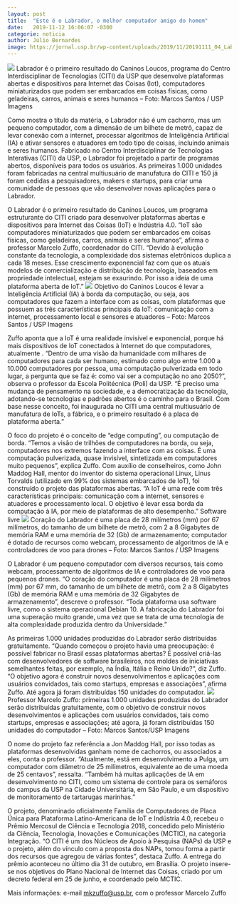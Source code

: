 ```yaml
---
layout: post
title:  "Este é o Labrador, o melhor computador amigo do homem"
date:   2019-11-12 16:06:07 -0300
categorie: noticia
author: Júlio Bernardes
image: https://jornal.usp.br/wp-content/uploads/2019/11/20191111_04_Labrador.jpg
---
```


![](https://jornal.usp.br/wp-content/uploads/2019/11/20191111_04_Labrador.jpg)
Labrador é o primeiro resultado do Caninos Loucos, programa do Centro Interdisciplinar de Tecnologias (CITI) da USP que desenvolve plataformas abertas e dispositivos para Internet das Coisas (Iot), computadores miniaturizados que podem ser embarcados em coisas físicas, como geladeiras, carros, animais e seres humanos – Foto: Marcos Santos / USP Imagens

Como mostra o título da matéria, o Labrador não é um cachorro, mas um pequeno computador, com a dimensão de um bilhete de metrô, capaz de levar conexão com a internet, processar algoritmos de Inteligência Artificial (IA) e ativar sensores e atuadores em todo tipo de coisas, incluindo animais e seres humanos. Fabricado no Centro Interdisciplinar de Tecnologias Interativas (CITI) da USP, o Labrador foi projetado a partir de programas abertos, disponíveis para todos os usuários. As primeiras 1.000 unidades foram fabricadas na central multiusuário de manufatura do CITI e 150 já foram cedidas a pesquisadores, makers e startups, para criar uma comunidade de pessoas que vão desenvolver novas aplicações para o Labrador.

O Labrador é o primeiro resultado do Caninos Loucos, um programa estruturante do CITI criado para desenvolver plataformas abertas e dispositivos para Internet das Coisas (IoT) e Indústria 4.0. “IoT são computadores miniaturizados que podem ser embarcados em coisas físicas, como geladeiras, carros, animais e seres humanos”, afirma o professor Marcelo Zuffo, coordenador do CITI. “Devido à evolução constante da tecnologia, a complexidade dos sistemas eletrônicos duplica a cada 18 meses. Esse crescimento exponencial faz com que os atuais modelos de comercialização e distribuição de tecnologia, baseados em propriedade intelectual, estejam se exaurindo. Por isso a ideia de uma plataforma aberta de IoT.”
![](https://jornal.usp.br/wp-content/uploads/2019/11/20191111_00_Labrador.jpg)
Objetivo do Caninos Loucos é levar a Inteligência Artificial (IA) à borda da computação, ou seja, aos computadores que fazem a interface com as coisas, com plataformas que possuem as três características principais da IoT: comunicação com a internet, processamento local e sensores e atuadores – Foto: Marcos Santos / USP Imagens

Zuffo aponta que a IoT é uma realidade invisível e exponencial, porque há mais dispositivos de IoT conectados à Internet do que computadores, atualmente . “Dentro de uma visão da humanidade com milhares de computadores para cada ser humano, estimado como algo entre 1.000 a 10.000 computadores por pessoa, uma computação pulverizada em todo lugar, a pergunta que se faz é: como vai ser a computação no ano 2050?”, observa o professor da Escola Politécnica (Poli) da USP. “É preciso uma mudança de pensamento na sociedade, e a democratização da tecnologia, adotando-se tecnologias e padrões abertos é o caminho para o Brasil. Com base nesse conceito, foi inaugurada no CITI uma central multiusuário de manufatura de IoTs, a fábrica, e o primeiro resultado é a placa de plataforma aberta.”

O foco do projeto é o conceito de “edge computing”, ou computação de borda. “Temos a visão de trilhões de computadores na borda, ou seja, computadores nos extremos fazendo a interface com as coisas. É uma computação pulverizada, quase invisível, sintetizada em computadores muito pequenos”, explica Zuffo. Com auxílio de conselheiros, como John Maddog Hall, mentor do inventor do sistema operacional Linux, Linus Torvalds (utilizado em 99% dos sistemas embarcados de IoT), foi construído o projeto das plataformas abertas. “A IoT é uma rede com três características principais: comunicação com a internet, sensores e atuadores e processamento local. O objetivo é levar essa borda da computação à IA, por meio de plataformas de alto desempenho.”
Software livre
![](https://jornal.usp.br/wp-content/uploads/2019/11/20191111_01_Labrador.jpg)
Coração do Labrador é uma placa de 28 milímetros (mm) por 67 milímetros, do tamanho de um bilhete de metrô, com 2 a 8 Gigabytes de memória RAM e uma memória de 32 (Gb) de armazenamento; computador é dotado de recursos como webcam, processamento de algoritmos de IA e controladores de voo para drones – Foto: Marcos Santos / USP Imagens

O Labrador é um pequeno computador com diversos recursos, tais como webcam, processamento de algoritmos de IA e controladores de voo para pequenos drones. “O coração do computador é uma placa de 28 milímetros (mm) por 67 mm, do tamanho de um bilhete de metrô, com 2 a 8 Gigabytes (Gb) de memória RAM e uma memória de 32 Gigabytes de armazenamento”, descreve o professor. “Toda plataforma usa software livre, como o sistema operacional Debian 10. A fabricação do Labrador foi uma superação muito grande, uma vez que se trata de uma tecnologia de alta complexidade produzida dentro da Universidade.”

As primeiras 1.000 unidades produzidas do Labrador serão distribuídas gratuitamente. “Quando começou o projeto havia uma preocupação: é possível fabricar no Brasil essas plataformas abertas? É possível criá-las com desenvolvedores de software brasileiros, nos moldes de iniciativas semelhantes feitas, por exemplo, na Índia, Itália e Reino Unido?”, diz Zuffo. “O objetivo agora é construir novos desenvolvimentos e aplicações com usuários convidados, tais como startups, empresas e associações”, afirma Zuffo. Até agora já foram distribuídas 150 unidades do computador.
![](https://jornal.usp.br/wp-content/uploads/2019/11/20191111_02_Labrador.jpg)
Professor Marcelo Zuffo: primeiras 1.000 unidades produzidas do Labrador serão distribuídas gratuitamente, com o objetivo de construir novos desenvolvimentos e aplicações com usuários convidados, tais como startups, empresas e associações; até agora, já foram distribuídas 150 unidades do computador – Foto: Marcos Santos/USP Imagens

O nome do projeto faz referência a Jon Maddog Hall, por isso todas as plataformas desenvolvidas ganham nome de cachorros, ou associados a eles, conta o professor. “Atualmente, está em desenvolvimento a Pulga, um computador com diâmetro de 25 milímetros, equivalente ao de uma moeda de 25 centavos”, ressalta. “Também há muitas aplicações de IA em desenvolvimento no CITI, como um sistema de controle para os semáforos do campus da USP na Cidade Universitária, em São Paulo, e um dispositivo de monitoramento de tartarugas marinhas.”

O projeto, denominado oficialmente Família de Computadores de Placa Única para Plataforma Latino-Americana de IoT e Indústria 4.0, recebeu o Prêmio Mercosul de Ciência e Tecnologia 2018, concedido pelo Ministério da Ciência, Tecnologia, Inovações e Comunicações (MCTIC), na categoria Integração. “O CITI é um dos Núcleos de Apoio à Pesquisa (NAPs) da USP e o projeto, além do vínculo com a proposta dos NAPs, tomou forma a partir dos recursos que agregou de várias fontes”, destaca Zuffo. A entrega do prêmio aconteceu no último dia 31 de outubro, em Brasília. O projeto insere-se nos objetivos do Plano Nacional de Internet das Coisas, criado por um decreto federal em 25 de junho, e coordenado pelo MCTIC.

Mais informações: e-mail mkzuffo@usp.br, com o professor Marcelo Zuffo

